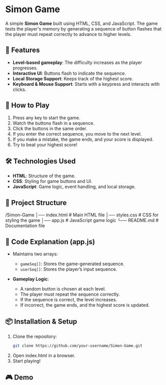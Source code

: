 # Simon Game

A simple **Simon Game** built using HTML, CSS, and JavaScript. The game tests the player's memory by generating a sequence of button flashes that the player must repeat correctly to advance to higher levels.

## 📌 Features

- **Level-based gameplay**: The difficulty increases as the player progresses.
- **Interactive UI**: Buttons flash to indicate the sequence.
- **Local Storage Support**: Keeps track of the highest score.
- **Keyboard & Mouse Support**: Starts with a keypress and interacts with clicks.

## 🚀 How to Play

1. Press any key to start the game.
2. Watch the buttons flash in a sequence.
3. Click the buttons in the same order.
4. If you enter the correct sequence, you move to the next level.
5. If you make a mistake, the game ends, and your score is displayed.
6. Try to beat your highest score!

## 🛠️ Technologies Used

- **HTML**: Structure of the game.
- **CSS**: Styling for game buttons and UI.
- **JavaScript**: Game logic, event handling, and local storage.

## 📂 Project Structure

/Simon-Game
│── index.html       # Main HTML file
│── styles.css       # CSS for styling the game
│── app.js           # JavaScript game logic
└── README.md        # Documentation file

## 📜 Code Explanation (app.js)

- Maintains two arrays:  
  - `gameSeq[]`: Stores the game-generated sequence.  
  - `userSeq[]`: Stores the player’s input sequence.  

- **Gameplay Logic**:
  - A random button is chosen at each level.
  - The player must repeat the sequence correctly.
  - If the sequence is correct, the level increases.
  - If incorrect, the game ends, and the highest score is updated.

## 📦 Installation & Setup

1. Clone the repository:
   ```bash
   git clone https://github.com/your-username/Simon-Game.git
2. Open index.html in a browser.
3. Start playing!

## 🎮 Demo



